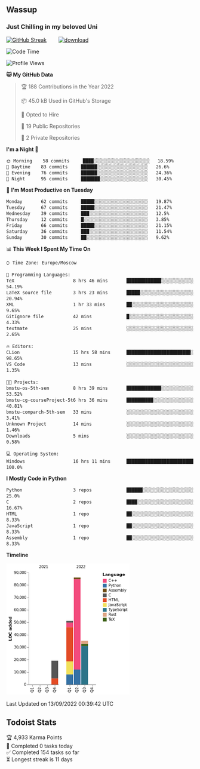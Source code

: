 ## Wassup 
### Just Chilling in my beloved Uni 

<!--
-->

[![GitHub Streak](http://github-readme-streak-stats.herokuapp.com?user=archeoss&theme=shades-of-purple&hide_border=true&date_format=j%20M%5B%20Y%5D)](https://git.io/streak-stats)&nbsp;&nbsp;&nbsp;&nbsp;&nbsp;&nbsp;&nbsp;&nbsp;[![download](https://user-images.githubusercontent.com/68448737/147796309-d8b65b1d-4dde-40d9-b03a-2b42aaa6cd43.jpeg)
](http://bmstu.ru/)

<!--START_SECTION:waka-->
![Code Time](http://img.shields.io/badge/Code%20Time-524%20hrs%2029%20mins-blue)

![Profile Views](http://img.shields.io/badge/Profile%20Views-1-blue)

**🐱 My GitHub Data** 

> 🏆 188 Contributions in the Year 2022
 > 
> 📦 45.0 kB Used in GitHub's Storage 
 > 
> 💼 Opted to Hire
 > 
> 📜 19 Public Repositories 
 > 
> 🔑 2 Private Repositories  
 > 
**I'm a Night 🦉** 

```text
🌞 Morning    58 commits     ████░░░░░░░░░░░░░░░░░░░░░   18.59% 
🌆 Daytime    83 commits     ██████░░░░░░░░░░░░░░░░░░░   26.6% 
🌃 Evening    76 commits     ██████░░░░░░░░░░░░░░░░░░░   24.36% 
🌙 Night      95 commits     ███████░░░░░░░░░░░░░░░░░░   30.45%

```
📅 **I'm Most Productive on Tuesday** 

```text
Monday       62 commits     █████░░░░░░░░░░░░░░░░░░░░   19.87% 
Tuesday      67 commits     █████░░░░░░░░░░░░░░░░░░░░   21.47% 
Wednesday    39 commits     ███░░░░░░░░░░░░░░░░░░░░░░   12.5% 
Thursday     12 commits     █░░░░░░░░░░░░░░░░░░░░░░░░   3.85% 
Friday       66 commits     █████░░░░░░░░░░░░░░░░░░░░   21.15% 
Saturday     36 commits     ███░░░░░░░░░░░░░░░░░░░░░░   11.54% 
Sunday       30 commits     ██░░░░░░░░░░░░░░░░░░░░░░░   9.62%

```


📊 **This Week I Spent My Time On** 

```text
⌚︎ Time Zone: Europe/Moscow

💬 Programming Languages: 
TeX                      8 hrs 46 mins       █████████████░░░░░░░░░░░░   54.19% 
LaTeX source file        3 hrs 23 mins       █████░░░░░░░░░░░░░░░░░░░░   20.94% 
XML                      1 hr 33 mins        ██░░░░░░░░░░░░░░░░░░░░░░░   9.65% 
GitIgnore file           42 mins             █░░░░░░░░░░░░░░░░░░░░░░░░   4.33% 
textmate                 25 mins             ░░░░░░░░░░░░░░░░░░░░░░░░░   2.65%

🔥 Editors: 
CLion                    15 hrs 58 mins      ████████████████████████░   98.65% 
VS Code                  13 mins             ░░░░░░░░░░░░░░░░░░░░░░░░░   1.35%

🐱‍💻 Projects: 
bmstu-os-5th-sem         8 hrs 39 mins       █████████████░░░░░░░░░░░░   53.52% 
bmstu-cg-courseProject-5t6 hrs 36 mins       ██████████░░░░░░░░░░░░░░░   40.81% 
bmstu-comparch-5th-sem   33 mins             ░░░░░░░░░░░░░░░░░░░░░░░░░   3.41% 
Unknown Project          14 mins             ░░░░░░░░░░░░░░░░░░░░░░░░░   1.46% 
Downloads                5 mins              ░░░░░░░░░░░░░░░░░░░░░░░░░   0.58%

💻 Operating System: 
Windows                  16 hrs 11 mins      █████████████████████████   100.0%

```

**I Mostly Code in Python** 

```text
Python                   3 repos             ██████░░░░░░░░░░░░░░░░░░░   25.0% 
C                        2 repos             ████░░░░░░░░░░░░░░░░░░░░░   16.67% 
HTML                     1 repo              ██░░░░░░░░░░░░░░░░░░░░░░░   8.33% 
JavaScript               1 repo              ██░░░░░░░░░░░░░░░░░░░░░░░   8.33% 
Assembly                 1 repo              ██░░░░░░░░░░░░░░░░░░░░░░░   8.33%

```


**Timeline**

![Chart not found](https://raw.githubusercontent.com/archeoss/archeoss/master/charts/bar_graph.png) 


 Last Updated on 13/09/2022 00:39:42 UTC
<!--END_SECTION:waka-->

## Todoist Stats

<!-- TODO-IST:START -->
🏆  4,933 Karma Points           
🌸  Completed 0 tasks today           
✅  Completed 154 tasks so far           
⏳  Longest streak is 11 days
<!-- TODO-IST:END -->

